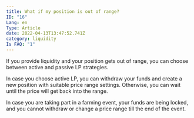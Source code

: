 ```yaml
---
title: What if my position is out of range?
ID: "16"
Lang: en
Type: Article
date: 2022-04-13T13:47:52.741Z
category: liquidity
Is FAQ: "1"
---
```

If you provide liquidity and your position gets out of range, you can choose between active and passive LP strategies. 

In case you choose active LP, you can withdraw your funds and create a new position with suitable price range settings. Otherwise, you can wait until the price will get back into the range.

In case you are taking part in a farming event, your funds are being locked, and you cannot withdraw or change a price range till the end of the event.